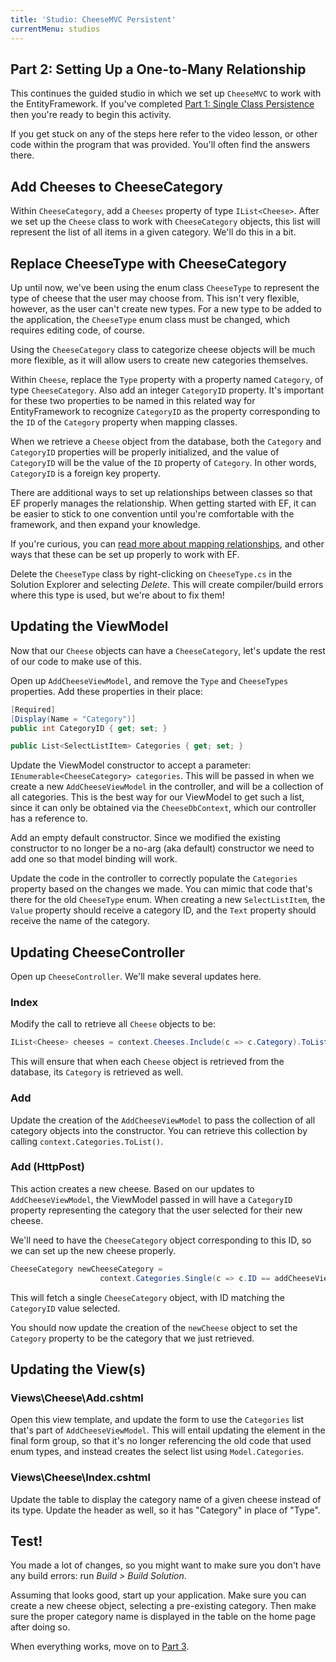 ```yaml
---
title: 'Studio: CheeseMVC Persistent'
currentMenu: studios
---
```


## Part 2: Setting Up a One-to-Many Relationship

This continues the guided studio in which we set up `CheeseMVC` to work with the EntityFramework. If you've completed [Part 1: Single Class Persistence](../single-class-persistence/) then you're ready to begin this activity.

If you get stuck on any of the steps here refer to the video lesson, or other code within the program that was provided. You'll often find the answers there.

## Add Cheeses to CheeseCategory

Within `CheeseCategory`, add a `Cheeses` property of type `IList<Cheese>`. After we set up the `Cheese` class to work with `CheeseCategory` objects, this list will represent the list of all items in a given category. We'll do this in a bit.

## Replace CheeseType with CheeseCategory

Up until now, we've been using the enum class `CheeseType` to represent the type of cheese that the user may choose from. This isn't very flexible, however, as the user can't create new types. For a new type to be added to the application, the `CheeseType` enum class must be changed, which requires editing code, of course.

Using the `CheeseCategory` class to categorize cheese objects will be much more flexible, as it will allow users to create new categories themselves.

Within `Cheese`, replace the `Type` property with a property named `Category`, of type `CheeseCategory`. Also add an integer `CategoryID` property. It's important for these two properties to be named in this related way for EntityFramework to recognize `CategoryID` as the property corresponding to the `ID` of the `Category` property when mapping classes.

When we retrieve a `Cheese` object from the database, both the `Category` and `CategoryID` properties will be properly initialized, and the value of `CategoryID` will be the value of the `ID` property of `Category`. In other words, `CategoryID` is a foreign key property.

<aside class="aside-warning" markdown="1">
There are additional ways to set up relationships between classes so that EF properly manages the relationship. When getting started with EF, it can be easier to stick to one convention until you're comfortable with the framework, and then expand your knowledge.

If you're curious, you can [read more about mapping relationships](https://docs.microsoft.com/en-us/ef/core/modeling/relationships), and other ways that these can be set up properly to work with EF.
</aside>

Delete the `CheeseType` class by right-clicking on `CheeseType.cs` in the Solution Explorer and selecting *Delete*. This will create compiler/build errors where this type is used, but we're about to fix them!

## Updating the ViewModel

Now that our `Cheese` objects can have a `CheeseCategory`, let's update the rest of our code to make use of this.

Open up `AddCheeseViewModel`, and remove the `Type` and `CheeseTypes` properties. Add these properties in their place:

```csharp
[Required]
[Display(Name = "Category")]
public int CategoryID { get; set; }

public List<SelectListItem> Categories { get; set; }
```

Update the ViewModel constructor to accept a parameter: `IEnumerable<CheeseCategory> categories`. This will be passed in when we create a new `AddCheeseViewModel` in the controller, and will be a collection of all categories. This is the best way for our ViewModel to get such a list, since it can only be obtained via the `CheeseDbContext`, which our controller has a reference to.

Add an empty default constructor. Since we modified the existing constructor to no longer be a no-arg (aka default) constructor we need to add one so that model binding will work.

Update the code in the controller to correctly populate the `Categories` property based on the changes we made. You can mimic that code that's there for the old `CheeseType` enum. When creating a new `SelectListItem`, the `Value` property should receive a category ID, and the `Text` property should receive the name of the category.

## Updating CheeseController

Open up `CheeseController`. We'll make several updates here.

### Index

Modify the call to retrieve all `Cheese` objects to be:

```csharp
IList<Cheese> cheeses = context.Cheeses.Include(c => c.Category).ToList();
```

This will ensure that when each `Cheese` object is retrieved from the database, its `Category` is retrieved as well.

### Add

Update the creation of the `AddCheeseViewModel` to pass the collection of all category objects into the constructor. You can retrieve this collection by calling `context.Categories.ToList()`.

### Add (HttpPost)

This action creates a new cheese. Based on our updates to `AddCheeseViewModel`, the ViewModel passed in will have a `CategoryID` property representing the category that the user selected for their new cheese.

We'll need to have the `CheeseCategory` object corresponding to this ID, so we can set up the new cheese properly.

```csharp
CheeseCategory newCheeseCategory =
                    context.Categories.Single(c => c.ID == addCheeseViewModel.CategoryID);
```

This will fetch a single `CheeseCategory` object, with ID matching the `CategoryID` value selected.

You should now update the creation of the `newCheese` object to set the `Category` property to be the category that we just retrieved.

## Updating the View(s)

### Views\Cheese\Add.cshtml

Open this view template, and update the form to use the `Categories` list that's part of `AddCheeseViewModel`. This will entail updating the element in the final form group, so that it's no longer referencing the old code that used enum types, and instead creates the select list using `Model.Categories`.

### Views\Cheese\Index.cshtml

Update the table to display the category name of a given cheese instead of its type. Update the header as well, so it has "Category" in place of "Type".

## Test!

You made a lot of changes, so you might want to make sure you don't have any build errors: run *Build > Build Solution*.

Assuming that looks good, start up your application. Make sure you can create a new cheese object, selecting a pre-existing category. Then make sure the proper category name is displayed in the table on the home page after doing so.

When everything works, move on to [Part 3](../many-to-many/).
